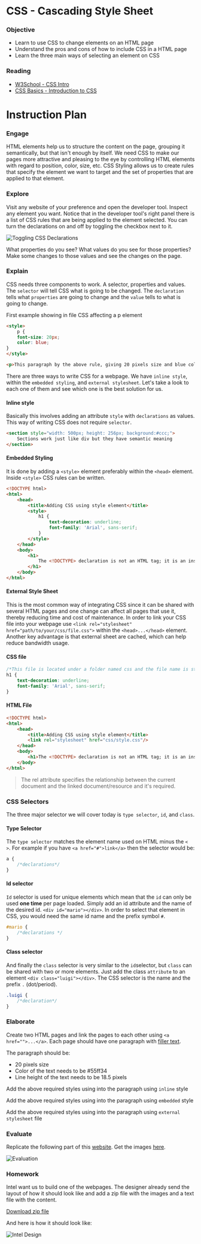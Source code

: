 # CSS - Cascading Style Sheet

### Objective

* Learn to use CSS to change elements on an HTML page
* Understand the pros and cons of how to include CSS in a HTML page
* Learn the three main ways of selecting an element on CSS

### Reading 

* [W3School - CSS Intro](http://www.w3schools.com/css/css_intro.asp)
* [CSS Basics - Introduction to CSS](http://www.cssbasics.com/introduction-to-css/)

# Instruction Plan

### Engage

HTML elements help us to structure the content on the page, grouping it semantically, but that isn't enough by itself. We need CSS to make our pages more attractive and pleasing to the eye by controlling HTML elements with regard to position, color, size, etc. CSS Styling allows us to create rules that specify the element we want to target and the set of properties that are applied to that element.

### Explore

Visit any website of your preference and open the developer tool. Inspect any element you want. Notice that in the developer tool's right panel there is a list of CSS rules that are being applied to the element selected. You can turn the declarations on and off by toggling the checkbox next to it.

![Toggling CSS Declarations](../images/03/toggling-css-declaration.gif)

What properties do you see?
What values do you see for those properties? Make some changes to those values and see the changes on the page.

### Explain

CSS needs three components to work. A selector, properties and values. The `selector` will tell CSS what is going to be changed. The `declaration` tells what `properties` are going to change and the `value` tells to what is going to change.

First example showing in file CSS affecting a p element

```html
<style>
    p {
    font-size: 20px;
    color: blue;
}
</style>

<p>This paragraph by the above rule, giving 20 pixels size and blue color.</p>
```

There are three ways to write CSS for a webpage. We have `inline style`, within the `embedded styling`, and `external stylesheet`. Let's take a look to each one of them and see which one is the best solution for us.

#### Inline style
Basically this involves adding an attribute `style` with `declarations` as values. This way of writing CSS does not require `selector`.

```html
<section style="width: 500px; height: 256px; background:#ccc;">
    Sections work just like div but they have semantic meaning
</section>
```

#### Embedded Styling
It is done by adding a `<style>` element preferably within the `<head>` element. Inside `<style>` CSS rules can be written.

```html
<!DOCTYPE html>
<html>
    <head>
        <title>Adding CSS using style element</title>
        <style>
            h1 {
                text-decoration: underline;
                font-family: 'Arial', sans-serif;
            }
        </style>
    </head>
    <body>
        <h1>
            The <!DOCTYPE> declaration is not an HTML tag; it is an instruction to the web browser.
        </h1>
    </body>
</html>

```

#### External Style Sheet

This is the most common way of integrating CSS since it can be shared with several HTML pages and one change can affect all pages that use it, thereby reducing time and cost of maintenance. In order to link your CSS file into your webpage use `<link rel="stylesheet" href="path/to/your/css/file.css">` within the `<head>...</head>` element. Another key advantage is that external sheet are cached, which can help reduce bandwidth usage.

#### CSS file
```css
/*This file is located under a folder named css and the file name is style.css*/
h1 {
    text-decoration: underline;
    font-family: 'Arial', sans-serif;
}
```

#### HTML File
```html
<!DOCTYPE html>
<html>
    <head>
        <title>Adding CSS using style element</title>
        <link rel="stylesheet" href="css/style.css"/>
    </head>
    <body>
        <h1>The <!DOCTYPE> declaration is not an HTML tag; it is an instruction to the web browser about what version of HTML the page is written in.</h1>
    </body>
</html>
```
> The rel attribute specifies the relationship between the current document and the linked document/resource and it's required.

### CSS Selectors

The three major selector we will cover today is `type selector`, `id`, and `class`.

#### Type Selector
The `type selector` matches the element name used on HTML minus the `< >`. For example if you have `<a href="#">link</a>` then the selector would be:
```css
a {
    /*declarations*/
}

````
#### Id selector

`Id` selector is used for unique elements which mean that the `id` can only be used **one time** per page loaded. Simply add an id attribute and the name of the desired id. `<div id="mario"></div>`. In order to select that element in CSS, you would need the same id name and the prefix symbol `#`.

```css
#mario { 
    /*declarations */
}

```

#### Class selector

And finally the `class` selector is very similar to the `id`selector, but `class` can be shared with two or more elements. Just add the class `attribute` to an element `<div class="luigi"></div>`. The CSS selector is the name and the prefix `.` (dot/period).
```css
.luigi { 
    /*declaration*/
}
```

### Elaborate

Create two HTML pages and link the pages to each other using `<a href="">...</a>`. Each page should have one paragraph with [filler text](http://lipsum.com/). 

The paragraph should be:
* 20 pixels size
* Color of the text needs to be #55ff34
* Line height of the text needs to be 18.5 pixels

Add the above required styles using into the paragraph using `inline` style

Add the above required styles using into the paragraph using `embedded` style

Add the above required styles using into the paragraph using `external stylesheet` file

### Evaluate

Replicate the following part of this [website](http://www.cadillac.com/v-series.html). Get the images [here](//images/03/cadillac).

![Evaluation](../images/03/evaluate.jpg)

### Homework

Intel want us to build one of the webpages. The designer already send the layout of how it should look like and add a zip file with the images and a text file with the content.

[Download zip file](https://github.com/AustinCodingAcademy/HTMLIntroductory/raw/master/exercises/03/homework.zip)

And here is how it should look like:

![Intel Design](../images/03/homework.jpg)
